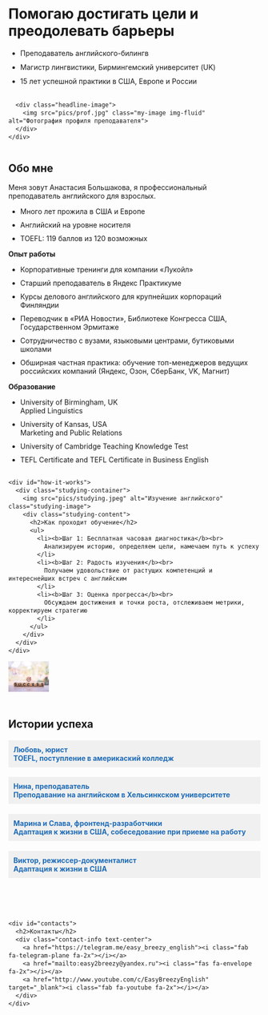 <html lang="ru">

<head>
  <meta charset="UTF-8">
  <meta name="viewport" content="width=device-width, initial-scale=1">
  <title>Easy Breezy English</title>

  <!-- Add Bootstrap CSS and JS -->
  <link href="https://cdn.jsdelivr.net/npm/bootstrap@5.3.0-alpha1/dist/css/bootstrap.min.css" rel="stylesheet" integrity="sha384-KyZXEAg3QhqLMpG8r+Knujsl5/XVU5K5y5f38F6UmJgf5gDJz3xjm75UaKdMRKf" crossorigin="anonymous">
  <script src="https://cdn.jsdelivr.net/npm/@popperjs/core@2.11.6/dist/umd/popper.min.js" integrity="sha384-oBqDVmMz4fnFO9gybBud7TlRbs/ic4AwGcFZOxg5DpPt8EgeUIgIwzjWfXQKWA3" crossorigin="anonymous"></script>
  <script src="https://cdn.jsdelivr.net/npm/bootstrap@5.3.0-alpha1/dist/js/bootstrap.min.js" integrity="sha384-cn7l7gDp0eyniUwwAZgrzD06kc/tftFf19TOAs2zVinnD/C7E91j9yyk5//jjpt/" crossorigin="anonymous"></script>

  <!-- Add Font Awesome icons -->
  <link rel="stylesheet" href="https://cdnjs.cloudflare.com/ajax/libs/font-awesome/6.1.0/css/all.min.css">

  <style>
    .my-image {
      max-width: 90%;
      height: auto;
      margin-top: 30px;
      margin-bottom: 30px;
    }

    .headline-container {
      display: flex;
      flex-wrap: wrap;
    }

    .headline-content {
      flex-grow: 1;
      margin-right: 20px;
    }

    .headline-image {
      flex-basis: 300px;
      margin-top: 20px;
    }

    @media only screen and (max-width: 768px) {
      .headline-content {
        margin-right: 0;
      }

      .headline-image {
        flex-basis: 100%;
        margin-top: 20px;
      }
    }

    .headline-content ul {
      line-height: 1.3;
    }

    #how-it-works ul {
      line-height: 1.5;
    }

    .contact-info a {
      margin-right: 20px;
    }

    .contact-info a[href*="youtube.com"] {
      color: #ff0000;
    }

    .studying-container,
    .success-container {
      display: flex;
      flex-wrap: wrap;
      margin-bottom: 50px;
    }

    .studying-image,
    .success-image {
      flex-basis: 40%;
      max-width: 40%;
      height: auto;
      margin-right: 20px;
    }

    .studying-content,
    .success-content {
      flex-grow: 1;
      margin-top: 20px;
    }

    .studying-content h2 {
      margin-bottom: 10px;
    }

    @media only screen and (max-width: 768px) {
      .studying-image,
      .success-image {
        flex-basis: 100%;
        max-width: 100%;
        margin-right: 0;
      }

      .studying-content,
      .success-content {
        margin-top: 20px;
      }
    }

    ul li {
      margin-bottom: 10px;
    }

    #reviews,
    #contacts {
      display: block;
      margin-bottom: 30px;
    }

    .review-content {
      display: none;
    }

    .review h4 {
      background-color: #f0f0f0;
      padding: 10px;
      cursor: pointer;
    }

    .review.active h4 {
      background-color: #ccc;
    }
  </style>
</head>
<body>

  <div class="container">
    <div class="headline-container">
      <div class="headline-content">
        <h1>Помогаю достигать цели и преодолевать барьеры</h1>
        <ul>
          <li>Преподаватель английского-билингв</li>
          <li>Магистр лингвистики, Бирмингемский университет (UK)</li>
          <li>15 лет успешной практики в США, Европе и России</li>
        </ul>
      </div>

      <div class="headline-image">
        <img src="pics/prof.jpg" class="my-image img-fluid" alt="Фотография профиля преподавателя">
      </div>
    </div>
   <div class="about-me">
      <h2 id="about-me">Обо мне</h2>
      <p>
       Меня зовут Анастасия Большакова, я профессиональный преподаватель английского для взрослых.
      </p>
      <p>
       <ul>
          <li>Много лет прожила в США и Европе</li>
          <li>Английский на уровне носителя</li>
          <li>TOEFL: 119 баллов из 120 возможных </li>
        </ul>
      </p>
     <p> <b> Опыт работы</b>
       <ul>
          <li>Корпоративные тренинги для компании «Лукойл»</li>
          <li>Старший преподаватель в Яндекс Практикуме</li>
          <li>Курсы делового английского для крупнейших корпораций Финляндии</li>
          <li>Переводчик в «РИА Новости», Библиотеке Конгресса США, Государственном Эрмитаже </li>
         <li>Сотрудничество с вузами, языковыми центрами, бутиковыми школами</li>
         <li>Обширная частная практика: обучение топ-менеджеров ведущих российских компаний (Яндекс, Озон, СберБанк, VK, Магнит)</li>
        </ul>
      </p>
     <p> <b> Образование</b>
       <ul>
          <li>University of Birmingham, UK<br>
            Applied Linguistics</li>
          <li>University of Kansas, USA<br>
          Marketing and Public Relations</li>
          <li>University of Cambridge Teaching Knowledge Test</li>
          <li>TEFL Certificate and TEFL Certificate in Business English</li>
        </ul>
      </p>
    </div>

    <div id="how-it-works">
      <div class="studying-container">
        <img src="pics/studying.jpeg" alt="Изучение английского" class="studying-image">
        <div class="studying-content">
          <h2>Как проходит обучение</h2>
          <ul>
            <li><b>Шаг 1: Бесплатная часовая диагностика</b><br>
              Анализируем историю, определяем цели, намечаем путь к успеху
            </li>
            <li><b>Шаг 2: Радость изучения</b><br>
              Получаем удовольствие от растущих компетенций и интереснейших встреч с английским
            </li>
            <li><b>Шаг 3: Оценка прогресса</b><br>
              Обсуждаем достижения и точки роста, отслеживаем метрики, корректируем стратегию
            </li>
          </ul>
        </div>
      </div>
    </div>

   <div id="reviews-section">
      <div class="success-container">
        <div class="success-image">
          <img src="pics/success.jpeg" alt="Успех" class="studying-image">
        </div>
        <div class="success-content">
      <h2>Истории успеха</h2>
      <div class="review">
        <h4 onclick="toggleReviewContent(0)" style="color: #1e6bb8;">Любовь, юрист <br> TOEFL, поступление в америкаский колледж</h4>
        <div class="review-content">
          <p><i>Очень довольна уроками. Из профиля было видно, что Анастасия большой профессионал в своём деле, и занятия это только подтвердили. Идеальный баланс серьезной теоретической подготовки и реального опыта разговорного английского. С Анастасией очень эффективно работать над всеми аспектами - грамматикой, произношением, словарным запасом, качеством и скоростью речи. Уроки очень живые и интересные. Я получаю большое удовольствие и от самих занятий, и от общения. Я на данный момент живу в англоязычной среде, и Анастасия оказывает мне неоценимую помощь в понимании нюансов английской разговорной речи, а также отработке популярных фраз и оборотов речи.</i></p>
        </div>
      </div>
      <div class="review">
        <h4 onclick="toggleReviewContent(1)" style="color: #1e6bb8;">Нина, преподаватель <br> Преподавание на английском в Хельсинкском университете </h4>
        <div class="review-content">
          <p><i>Занятиями очень довольна. Как раз искала русскоязычного преподавателя с лингвистическим образованием и опытом проживания в Великобритании или США. Занимаемся по коммуникативной методике, много разговорной практики, но про грамматику не забываем тоже. Анастасия использует современные британские пособия, аудио, видео. Как раз то, что я хотела. Уже чувствую эффект от занятий. I like our lessons very much. They are interesting and fun. We talk a lot and watch videos in English, but we also discuss grammar because I think that this is important. I feel like I am making progress all the time. Anastasia is a great teacher!</i></p>
        </div>
      </div>
      <div class="review">
        <h4 onclick="toggleReviewContent(2)" style="color: #1e6bb8;">Марина и Слава, фронтенд-разработчики <br> Адаптация к жизни в США, собеседование при приеме на работу</h4>
        <div class="review-content">
          <p><i>Мы с мужем уже почти полтора месяца изучаем английский с Анастасией, и просто бесконечно довольны! Нам удалось с первой попытки найти прекрасного преподавателя: с идеальным произношением, с отличными профессиональными качествами и умением доносить информацию. На занятиях всегда очень интересно, Анастасия постоянно добавляет много интерактива в дополнение к учебнику, мы и злободневные темы обсуждаем, и загадки загадываем, и рисуем, и шутим - в общем, скучно точно никогда не бывает :-) В то же время, Анастасия - достаточно строгий преподаватель в самом лучшем значении этого слова: не дает отлынивать и расслабляться, и если нужно что-то выучить, то будет помогать нам практиковаться с неподдающейся темой, пока не выучим :-) В общем, всё прекрасно - английский прокачивается, и мы планируем оставаться с Анастасией еще на много месяцев: в планах когда-нибудь добраться до высот уровня С1 и сдать IELTS на соответствующий балл. Верим, что с таким преподавателем у нас всё получится!</i></p>
        </div>
          </div>
<div class="review">
        <h4 onclick="toggleReviewContent(3)" style="color: #1e6bb8;" >Виктор, режиссер-документалист <br> Адаптация к жизни в США </h4>
        <div class="review-content">
          <p><i>Русскоязычный преподаватель с идеальным английским произношением. Редкое сочетание для этого сайта. Интеллигентно, спокойно, но верно наращивает ваши говорительные, слушательные и грамматические навыки. Рекомендую!</i></p>
        </div>
      </div>
        </div>
      </div>
    </div>

    <div id="contacts">
      <h2>Контакты</h2>
      <div class="contact-info text-center">
        <a href="https://telegram.me/easy_breezy_english"><i class="fab fa-telegram-plane fa-2x"></i></a>
        <a href="mailto:easy2breezy@yandex.ru"><i class="fas fa-envelope fa-2x"></i></a>
        <a href="http://www.youtube.com/c/EasyBreezyEnglish" target="_blank"><i class="fab fa-youtube fa-2x"></i></a>
      </div>
    </div>
  </div>

  <script>
    function toggleReviewContent(index) {
      var reviewContent = document.getElementsByClassName("review-content");
      for (var i = 0; i < reviewContent.length; i++) {
        if (i === index) {
          if (reviewContent[i].style.display === "block") {
            reviewContent[i].style.display = "none";
          } else {
            reviewContent[i].style.display = "block";
          }
        } else {
          reviewContent[i].style.display = "none";
        }
      }
    }
  </script>

</body>
</html>
